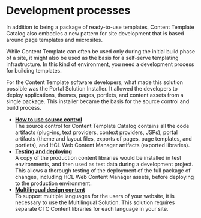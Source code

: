 # Development processes

In addition to being a package of ready-to-use templates, Content Template Catalog also embodies a new pattern for site development that is based around page templates and microsites.

While Content Template can often be used only during the initial build phase of a site, it might also be used as the basis for a self-serve templating infrastructure. In this kind of environment, you need a development process for building templates.

For the Content Template software developers, what made this solution possible was the Portal Solution Installer. It allowed the developers to deploy applications, themes, pages, portlets, and content assets from a single package. This installer became the basis for the source control and build process.

-   **[How to use source control](../ctc/ctc_deploy_dev_source.md)**  
The source control for Content Template Catalog contains all the code artifacts \(plug-ins, text providers, context providers, JSPs\), portal artifacts \(theme and layout files, exports of pages, page templates, and portlets\), and HCL Web Content Manager artifacts \(exported libraries\).
-   **[Testing and deploying](../ctc/ctc_deploy_dev_test.md)**  
A copy of the production content libraries would be installed in test environments, and then used as test data during a development project. This allows a thorough testing of the deployment of the full package of changes, including HCL Web Content Manager assets, before deploying to the production environment.
-   **[Multilingual design content](../ctc/ctc_deploy_dev_mls.md)**  
To support multiple languages for the users of your website, it is necessary to use the Multilingual Solution. This solution requires separate CTC Content libraries for each language in your site.


